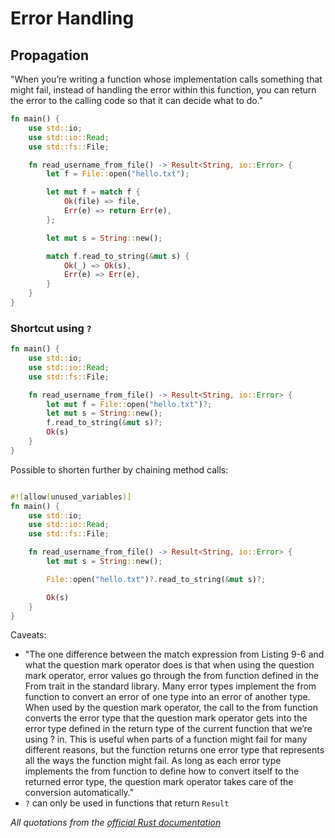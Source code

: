 # Error Handling
## Propagation

"When you’re writing a function whose implementation calls something that might fail, instead of handling the error within this function, you can return the error to the calling code so that it can decide what to do."
```rust
fn main() {
    use std::io;
    use std::io::Read;
    use std::fs::File;

    fn read_username_from_file() -> Result<String, io::Error> {
        let f = File::open("hello.txt");

        let mut f = match f {
            Ok(file) => file,
            Err(e) => return Err(e),
        };

        let mut s = String::new();

        match f.read_to_string(&mut s) {
            Ok(_) => Ok(s),
            Err(e) => Err(e),
        }
    }
}
```

### Shortcut using `?`
```rust
fn main() {
    use std::io;
    use std::io::Read;
    use std::fs::File;

    fn read_username_from_file() -> Result<String, io::Error> {
        let mut f = File::open("hello.txt")?;
        let mut s = String::new();
        f.read_to_string(&mut s)?;
        Ok(s)
    }
}
```

Possible to shorten further by chaining method calls:

```rust

#![allow(unused_variables)]
fn main() {
    use std::io;
    use std::io::Read;
    use std::fs::File;

    fn read_username_from_file() -> Result<String, io::Error> {
        let mut s = String::new();

        File::open("hello.txt")?.read_to_string(&mut s)?;

        Ok(s)
    }
}
```

Caveats:

- "The one difference between the match expression from Listing 9-6 and what the question mark operator does is that when using the question mark operator, error values go through the from function defined in the From trait in the standard library. Many error types implement the from function to convert an error of one type into an error of another type. When used by the question mark operator, the call to the from function converts the error type that the question mark operator gets into the error type defined in the return type of the current function that we’re using ? in. This is useful when parts of a function might fail for many different reasons, but the function returns one error type that represents all the ways the function might fail. As long as each error type implements the from function to define how to convert itself to the returned error type, the question mark operator takes care of the conversion automatically."
- `?` can only be used in functions that return `Result`

_All quotations from the [official Rust documentation](https://doc.rust-lang.org/stable/book/second-edition/ch09-02-recoverable-errors-with-result.html)_